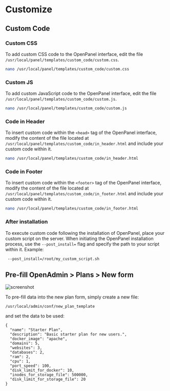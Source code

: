 # Customize





## Custom Code


### Custom CSS

To add custom CSS code to the OpenPanel interface, edit the file `/usr/local/panel/templates/custom_code/custom.css`.

```bash
nano /usr/local/panel/templates/custom_code/custom.css
```

### Custom JS

To add custom JavaScript code to the OpenPanel interface, edit the file `/usr/local/panel/templates/custom_code/custom.js`.
```bash
nano /usr/local/panel/templates/custom_code/custom.js
```

### Code in Header

To insert custom code within the `<head>` tag of the OpenPanel interface, modify the content of the file located at `/usr/local/panel/templates/custom_code/in_header.html` and include your custom code within it.

```bash
nano /usr/local/panel/templates/custom_code/in_header.html
```

### Code in Footer

To insert custom code within the `<footer>` tag of the OpenPanel interface, modify the content of the file located at `/usr/local/panel/templates/custom_code/in_footer.html` and include your custom code within it.

```bash
nano /usr/local/panel/templates/custom_code/in_footer.html
```


### After installation

To execute custom code following the installation of OpenPanel, place your custom script on the server. When initiating the OpenPanel installation process, use the `--post_install=` flag and specify the path to your script within it.
Example:

```bash
 --post_install=/root/my_custom_script.sh
```



## Pre-fill **OpenAdmin > Plans > New** form

![screenshot](/prefill_plan_form.png)


To pre-fill data into the new plan form, simply create a new file:

```
/usr/local/admin/conf/new_plan_template
```

and set the data to be used:

```
{
  "name": "Starter Plan",
  "description": "Basic starter plan for new users.",
  "docker_image": "apache",
  "domains": 5,
  "websites": 3,
  "databases": 2,
  "ram": 2,
  "cpu": 1,
  "port_speed": 100,
  "disk_limit_for_docker": 10,
  "inodes_for_storage_file": 500000,
  "disk_limit_for_storage_file": 20
}

```
